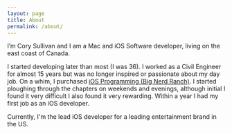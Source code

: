 ```yaml
---
layout: page
title: About
permalink: /about/
---
```


I’m Cory Sullivan and I am a Mac and iOS Software developer, living on the east coast of Canada.

I started developing later than most (I was 36). I worked as a Civil Engineer for almost 15 years but was no longer inspired or passionate about my day job. On a whim, I purchased [iOS Programming (Big Nerd Ranch)](https://www.bignerdranch.com/books/ios-programming/). I started ploughing through the chapters on weekends and evenings, although initial I found it very difficult I also found it very rewarding. Within a year I had my first job as an iOS developer.

Currently, I'm the lead iOS developer for a leading entertainment brand in the US.